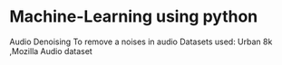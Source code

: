 # Machine-Learning using python 
Audio Denoising
To remove a noises in audio
Datasets used: Urban 8k ,Mozilla Audio dataset
